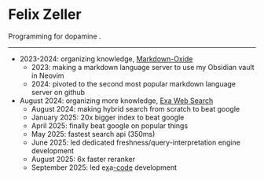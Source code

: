 # Felix Zeller

Programming for dopamine .
 
---

- 2023-2024: organizing knowledge, [Markdown-Oxide](https://github.com/Feel-ix-343/markdown-oxide)
  - 2023: making a markdown language server to use my Obsidian vault in Neovim
  - 2024: pivoted to the second most popular markdown language server on github
- August 2024: organizing more knowledge, [Exa Web Search](https://exa.ai)
  - August 2024: making hybrid search from scratch to beat google
  - January 2025: 20x bigger index to beat google
  - April 2025: finally beat google on popular things
  - May 2025: fastest search api (350ms)
  - June 2025: led dedicated freshness/query-interpretation engine development
  - August 2025: 6x faster reranker
  - September 2025: led e[x](https://x.com/ExaAILabs/status/1971264749062193588)a[-code](https://exa.ai/blog/exa-code) development
  
  

